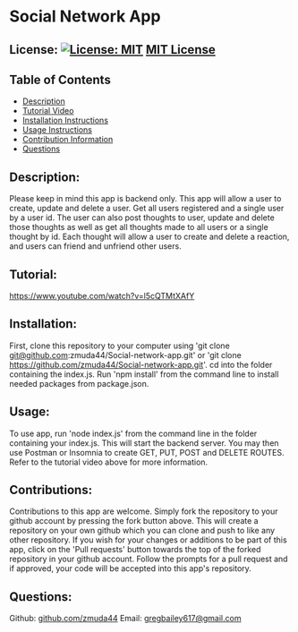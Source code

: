 # Social Network App

  ## License: [![License: MIT](https://img.shields.io/badge/License-MIT-yellow.svg)](https://opensource.org/licenses/MIT) [MIT License](https://opensource.org/licenses/MIT)

  ## Table of Contents
  * [Description](#description)
  * [Tutorial Video](#tutorial)
  * [Installation Instructions](#installation)
  * [Usage Instructions](#usage)
  * [Contribution Information](#contributions)
  * [Questions](#questions)
  
  ## Description: 
  Please keep in mind this app is backend only. This app will allow a user to create, update and delete a user. Get all users registered and a single user by a user id. The user can also post thoughts to user, update and delete those thoughts as well as get all thoughts made to all users or a single thought by id. Each thought will allow a user to create and delete a reaction, and users can friend and unfriend other users.

  ## Tutorial:
  https://www.youtube.com/watch?v=l5cQTMtXAfY

  ## Installation: 
  First, clone this repository to your computer using 'git clone git@github.com:zmuda44/Social-network-app.git' or 'git clone https://github.com/zmuda44/Social-network-app.git'. cd into the folder containing the index.js. Run 'npm install' from the command line to install needed packages from package.json. 

  ## Usage: 
  To use app, run 'node index.js' from the command line in the folder containing your index.js. This will start the backend server. You may then use Postman or Insomnia to create GET, PUT, POST and DELETE ROUTES. Refer to the tutorial video above for more information.

  ## Contributions: 
  Contributions to this app are welcome. Simply fork the repository to your github account by pressing the fork button above.  This will create a repository on your own github which you can clone and push to like any other repository. If you wish for your changes or additions to be part of this app, click on the 'Pull requests' button towards the top of the forked repository in your github account. Follow the prompts for a pull request and if approved, your code will be accepted into this app's repository.

  ## Questions: 
  Github: [github.com/zmuda44](https://github.com/zmuda44) Email: gregbailey617@gmail.com

 